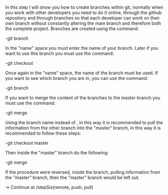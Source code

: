 In this step I will show you how to create branches within git, normally when you work with other developers you need to do it online, through the github repository and through branches so that each developer can work on their own branch without constantly altering the main branch and therefore both the complete project. Branches are created using the command:

-git branch <name>

In the "name" space you must enter the name of your branch. Later if you want to use this branch you must use the command:

-git checkout <name>

Once again in the "name" space, the name of the branch must be used. If you want to see which branch you are in, you can use the command:

-git branch

If you want to merge the content of the branches to the master branch you must use the command:

-git merge <branch>

Using the branch name instead of <branch>, in this way it is recommended to pull the information from the other branch into the "master" branch, in this way it is recommended to follow these steps:

-git checkout master

Then inside the "master" branch do the following:

-git merge <branch>

If the procedure were reversed, inside the <branch> branch, pulling information from the "master" branch, then the "master" branch would be left out.

-> Continue at /stepSix(remote, push, pull)